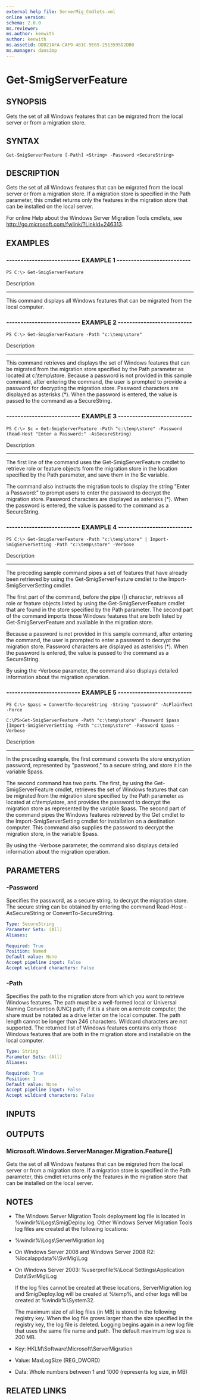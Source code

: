 ```yaml
---
external help file: ServerMig_Cmdlets.xml
online version: 
schema: 2.0.0
ms.reviewer:
ms.author: kenwith
author: kenwith
ms.assetid: DDB21AFA-CAF9-481C-9E65-2513595D2DB0
ms.manager: dansimp
---
```


# Get-SmigServerFeature

## SYNOPSIS
Gets the set of all Windows features that can be migrated from the local server or from a migration store.

## SYNTAX

```
Get-SmigServerFeature [-Path] <String> -Password <SecureString>
```

## DESCRIPTION
Gets the set of all Windows features that can be migrated from the local server or from a migration store.
If a migration store is specified in the Path parameter, this cmdlet returns only the features in the migration store that can be installed on the local server.

For online Help about the Windows Server Migration Tools cmdlets, see http://go.microsoft.com/fwlink/?LinkId=246313.

## EXAMPLES

### -------------------------- EXAMPLE 1 --------------------------
```
PS C:\> Get-SmigServerFeature
```

Description

-----------

This command displays all Windows features that can be migrated from the local computer.

### -------------------------- EXAMPLE 2 --------------------------
```
PS C:\> Get-SmigServerFeature -Path "c:\temp\store"
```

Description

-----------

This command retrieves and displays the set of Windows features that can be migrated from the migration store specified by the Path parameter as located at c:\temp\store.
Because a password is not provided in this sample command, after entering the command, the user is prompted to provide a password for decrypting the migration store.
Password characters are displayed as asterisks (*).
When the password is entered, the value is passed to the command as a SecureString.

### -------------------------- EXAMPLE 3 --------------------------
```
PS C:\> $c = Get-SmigServerFeature -Path "c:\temp\store" -Password (Read-Host "Enter a Password:" -AsSecureString)
```

Description

-----------

The first line of the command uses the Get-SmigServerFeature cmdlet to retrieve role or feature objects from the migration store in the location specified by the Path parameter, and save them in the $c variable.

The command also instructs the migration tools to display the string "Enter a Password:" to prompt users to enter the password to decrypt the migration store.
Password characters are displayed as asterisks (*).
When the password is entered, the value is passed to the command as a SecureString.

### -------------------------- EXAMPLE 4 --------------------------
```
PS C:\> Get-SmigServerFeature -Path "c:\temp\store" | Import-SmigServerSetting -Path "c:\temp\store" -Verbose
```

Description

-----------

The preceding sample command pipes a set of features that have already been retrieved by using the Get-SmigServerFeature cmdlet to the Import-SmigServerSetting cmdlet.

The first part of the command, before the pipe (|) character, retrieves all role or feature objects listed by using the Get-SmigServerFeature cmdlet that are found in the store specified by the Path parameter.
The second part of the command imports those Windows features that are both listed by Get-SmigServerFeature and available in the migration store.

Because a password is not provided in this sample command, after entering the command, the user is prompted to enter a password to decrypt the migration store.
Password characters are displayed as asterisks (*).
When the password is entered, the value is passed to the command as a SecureString.

By using the -Verbose parameter, the command also displays detailed information about the migration operation.

### -------------------------- EXAMPLE 5 --------------------------
```
PS C:\> $pass = ConvertTo-SecureString -String "password" -AsPlainText -Force

C:\PS>Get-SmigServerFeature -Path "c:\temp\store" -Password $pass |Import-SmigServerSetting -Path "c:\temp\store" -Password $pass -Verbose
```

Description

-----------

In the preceding example, the first command converts the store encryption password, represented by "password," to a secure string, and store it in the variable $pass.

The second command has two parts.
The first, by using the Get-SmigServerFeature cmdlet, retrieves the set of Windows features that can be migrated from the migration store specified by the Path parameter as located at c:\temp\store, and provides the password to decrypt the migration store as represented by the variable $pass.
The second part of the command pipes the Windows features retrieved by the Get cmdlet to the Import-SmigServerSetting cmdlet for installation on a destination computer.
This command also supplies the password to decrypt the migration store, in the variable $pass.

By using the -Verbose parameter, the command also displays detailed information about the migration operation.

## PARAMETERS

### -Password
Specifies the password, as a secure string, to decrypt the migration store.
The secure string can be obtained by entering the command Read-Host -AsSecureString or ConvertTo-SecureString.

```yaml
Type: SecureString
Parameter Sets: (All)
Aliases: 

Required: True
Position: Named
Default value: None
Accept pipeline input: False
Accept wildcard characters: False
```

### -Path
Specifies the path to the migration store from which you want to retrieve Windows features.
The path must be a well-formed local or Universal Naming Convention (UNC) path; if it is a share on a remote computer, the share must be notated as a drive letter on the local computer.
The path length cannot be longer than 246 characters.
Wildcard characters are not supported.
The returned list of Windows features contains only those Windows features that are both in the migration store and installable on the local computer.

```yaml
Type: String
Parameter Sets: (All)
Aliases: 

Required: True
Position: 1
Default value: None
Accept pipeline input: False
Accept wildcard characters: False
```

## INPUTS

## OUTPUTS

### Microsoft.Windows.ServerManager.Migration.Feature[]
Gets the set of all Windows features that can be migrated from the local server or from a migration store.
If a migration store is specified in the Path parameter, this cmdlet returns only the features in the migration store that can be installed on the local server.

## NOTES
* The Windows Server Migration Tools deployment log file is located in %windir%\Logs\SmigDeploy.log. Other Windows Server Migration Tools log files are created at the following locations:

- %windir%\Logs\ServerMigration.log

- On Windows Server 2008 and Windows Server 2008 R2: %localappdata%\SvrMig\Log

- On Windows Server 2003: %userprofile%\Local Settings\Application Data\SvrMig\Log

  If the log files cannot be created at these locations, ServerMigration.log and SmigDeploy.log will be created at %temp%, and other logs will be created at %windir%\System32.

  The maximum size of all log files (in MB) is stored in the following registry key.
When the log file grows larger than the size specified in the registry key, the log file is deleted.
Logging begins again in a new log file that uses the same file name and path.
The default maximum log size is 200 MB.

- Key: HKLM\Software\Microsoft\ServerMigration

- Value: MaxLogSize (REG_DWORD)

- Data: Whole numbers between 1 and 1000 (represents log size, in MB)

## RELATED LINKS

